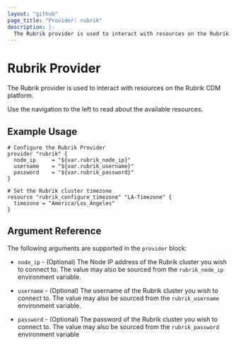 ```yaml
---
layout: "github"
page_title: "Provider: rubrik"
description: |-
  The Rubrik provider is used to interact with resources on the Rubrik CDM platform.
---
```


# Rubrik Provider

The Rubrik provider is used to interact with resources on the Rubrik CDM platform.

Use the navigation to the left to read about the available resources.

## Example Usage

```hcl
# Configure the Rubrik Provider
provider "rubrik" {
  node_ip     = "${var.rubrik_node_ip}"
  username    = "${var.rubrik_username}"
  password    = "${var.rubrik_password}"
}

# Set the Rubrik cluster timezone
resource "rubrik_configure_timezone" "LA-Timezone" {
  timezone = "America/Los_Angeles"
}
```

## Argument Reference

The following arguments are supported in the `provider` block:

* `node_ip` - (Optional) The Node IP address of the Rubrik cluster
  you wish to connect to. The value may also be sourced from the `rubrik_node_ip`
  environment variable.

* `username` - (Optional) The username of the Rubrik cluster
  you wish to connect to. The value may also be sourced from the `rubrik_username`
  environment variable.

* `password` - (Optional) The password of the Rubrik cluster
  you wish to connect to. The value may also be sourced from the `rubrik_password`
  environment variable
